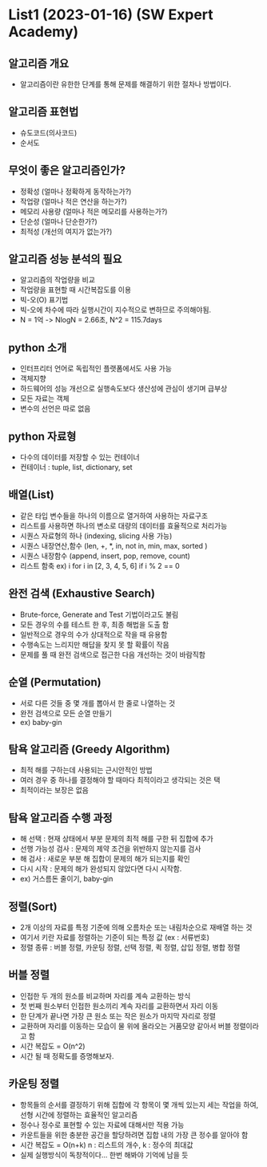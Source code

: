 # List1 (2023-01-16) (SW Expert Academy)

## 알고리즘 개요
- 알고리즘이란 유한한 단계를 통해 문제를 해결하기 위한 절차나 방법이다.

## 알고리즘 표현법
- 슈도코드(의사코드)
- 순서도

## 무엇이 좋은 알고리즘인가?
- 정확성 (얼마나 정확하게 동작하는가?)
- 작업량 (얼마나 적은 연산을 하는가?)
- 메모리 사용량 (얼마나 적은 메모리를 사용하는가?)
- 단순성 (얼마나 단순한가?)
- 최적성 (개선의 여지가 없는가?)

## 알고리즘 성능 분석의 필요
- 알고리즘의 작업량을 비교
- 작업량을 표현할 때 시간복잡도를 이용
- 빅-오(O) 표기법
- 빅-오에 차수에 따라 실행시간이 지수적으로 변하므로 주의해야됨.
- N = 1억 -> NlogN = 2.66초, N^2 = 115.7days

## python 소개
- 인터프리터 언어로 독립적인 플랫폼에서도 사용 가능
- 객체지향
- 하드웨어의 성능 개선으로 실행속도보다 생산성에 관심이 생기며 급부상
- 모든 자료는 객체
- 변수의 선언은 따로 없음 

## python 자료형
- 다수의 데이터를 저장할 수 있는 컨테이너
- 컨테이너 : tuple, list, dictionary, set 

## 배열(List)
- 같은 타입 변수들을 하나의 이름으로 열거하여 사용하는 자료구조
- 리스트를 사용하면 하나의 변소로 대량의 데이터를 효율적으로 처리가능
- 시퀀스 자료형의 하나 (indexing, slicing 사용 가능)
- 시퀀스 내장연산,함수 (len, +, *, in, not in, min, max, sorted )
- 시퀀스 내장함수 (append, insert, pop, remove, count)
- 리스트 함축 ex) i for i in [2, 3, 4, 5, 6] if i % 2 == 0

## 완전 검색 (Exhaustive Search)
- Brute-force, Generate and Test 기법이라고도 불림
- 모든 경우의 수를 테스트 한 후, 최종 해법을 도출 함
- 일반적으로 경우의 수가 상대적으로 작을 때 유용함
- 수행속도는 느리지만 해답을 찾지 못 할 확률이 작음
- 문제를 풀 때 완전 검색으로 접근한 다음 개선하는 것이 바람직함

## 순열 (Permutation)
- 서로 다른 것들 중 몇 개를 뽑아서 한 줄로 나열하는 것
- 완전 검색으로 모든 순열 만들기
- ex) baby-gin

## 탐욕 알고리즘 (Greedy Algorithm)
- 최적 해를 구하는데 사용되는 근시안적인 방법
- 여러 경우 중 하나를 결정해야 할 때마다 최적이라고 생각되는 것은 택
- 최적이라는 보장은 없음
  
## 탐욕 알고리즘 수행 과정
- 해 선택 : 현재 상태에서 부분 문제의 최적 해를 구한 뒤 집합에 추가
- 선행 가능성 검사 : 문제의 제약 조건을 위반하지 않는지를 검사
- 해 검사 : 새로운 부분 해 집합이 문제의 해가 되는지를 확인
- 다시 시작 : 문제의 해가 완성되지 않았다면 다시 시작함.
- ex) 거스름돈 줄이기, baby-gin

## 정렬(Sort)
- 2개 이상의 자료를 특정 기준에 의해 오름차순 또는 내림차순으로 재배열 하는 것
- 여기서 키란 자료를 정렬하는 기준이 되는 특정 값 (ex : 서류번호)
- 정렬 종류 : 버블 정렬, 카운팅 정렬, 선택 정렬, 퀵 정렬, 삽입 정렬, 병합 정렬

## 버블 정렬
- 인접한 두 개의 원소를 비교하며 자리를 계속 교환하는 방식
- 첫 번째 원소부터 인접한 원소끼리 계속 자리를 교환하면서 자리 이동
- 한 단계가 끝나면 가장 큰 원소 또는 작은 원소가 마지막 자리로 정렬
- 교환하며 자리를 이동하는 모습이 물 위에 올라오는 거품모양 같아서 버블 정렬이라고 함
- 시간 복잡도 = O(n^2)
- 시간 될 때 정확도를 증명해보자.
  
## 카운팅 정렬
- 항목들의 순서를 결정하기 위해 집합에 각 항목이 몇 개씩 있는지 세는 작업을 하여, 선형 시간에 정렬하는 효율적인 알고리즘
- 정수나 정수로 표현할 수 있는 자료에 대해서만 적용 가능
- 카운트들을 위한 충분한 공간을 할당하려면 집합 내의 가장 큰 정수를 알아야 함
- 시간 복잡도 = O(n+k) n : 리스트의 개수, k : 정수의 최대값
- 실제 실행방식이 독창적이다... 한번 해봐야 기억에 남을 듯
